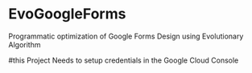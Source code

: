 # EvoGoogleForms
Programmatic optimization of   Google Forms Design using Evolutionary Algorithm


#this Project Needs to setup credentials in the Google Cloud Console
